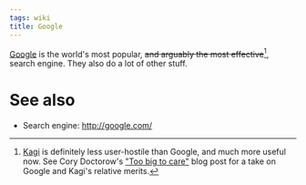 ```yaml
---
tags: wiki
title: Google
---
```


[Google](/wiki/Google) is the world's most popular, ~~and arguably the most effective~~[^not], search engine. They also do a lot of other stuff.


[^not]: [Kagi] is definitely less user-hostile than Google, and much more useful now. See Cory Doctorow's ["Too big to care"](https://pluralistic.net/2024/04/04/teach-me-how-to-shruggie/) blog post for a take on Google and Kagi's relative merits.

# See also

-   Search engine: <http://google.com/>

<!-- References -->

[Kagi]: /wiki/Kagi
